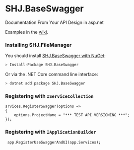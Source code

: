 SHJ.BaseSwagger
=======

Documentation From Your API Design in asp.net

Examples in the [wiki](https://github.com/jabbekhaneh/SHJ.BaseSwagger).

<!-- ### How do I get started? -->

### Installing SHJ.FileManager
You should install [SHJ.BaseSwagger with NuGet](https://www.nuget.org/packages/SHJ.BaseSwagger):

```bash
> Install-Package SHJ.BaseSwagger
```

Or via the .NET Core command line interface:
   
```bash
> dotnet add package SHJ.BaseSwagger
```

### Registering with `IServiceCollection`

```
srvices.RegisterSwagger(options =>
{
    options.ProjectName = "*** TEST API VERSIONING ***";
});
```

### Registering with `IApplicationBuilder`

```
 app.RegisterUseSwaggerAndUI(app.Services);
```



